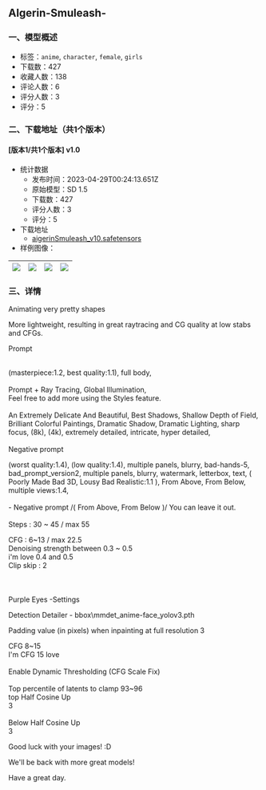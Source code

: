## AIgerin-Smuleash-
### 一、模型概述

- 标签：`anime`, `character`, `female`, `girls`
- 下载数：427
- 收藏人数：138
- 评论人数：6
- 评分人数：3
- 评分：5

### 二、下载地址（共1个版本）

#### [版本1/共1个版本] v1.0

- 统计数据
  - 发布时间：2023-04-29T00:24:13.651Z
  - 原始模型：SD 1.5
  - 下载数：427
  - 评分人数：3
  - 评分：5
- 下载地址
  - [aigerinSmuleash_v10.safetensors](https://civitai.com/api/download/models/57745)
- 样例图像：

| <img src="https://image.civitai.com/xG1nkqKTMzGDvpLrqFT7WA/69e4fbb4-8189-414d-4c93-cb2a7192f400/width=450/627464.jpeg" /> | <img src="https://image.civitai.com/xG1nkqKTMzGDvpLrqFT7WA/7419bde3-9418-481d-6c0e-971b79a4e200/width=450/627463.jpeg" /> | <img src="https://image.civitai.com/xG1nkqKTMzGDvpLrqFT7WA/e9532e99-412b-4eb3-09c9-161855ce9200/width=450/627462.jpeg" /> | <img src="https://image.civitai.com/xG1nkqKTMzGDvpLrqFT7WA/524b7015-296b-4d27-0d56-c9dffe733800/width=450/627465.jpeg" /> |
| ---- | ---- | ---- | ---- |


### 三、详情
<p>Animating very pretty shapes</p><p>More lightweight, resulting in great raytracing and CG quality at low stabs and CFGs.<br /></p><p>Prompt</p><p><br />(masterpiece:1.2, best quality:1.1), full body,<br /><br />Prompt + Ray Tracing, Global Illumination,<br />Feel free to add more using the Styles feature.<br /><br />An Extremely Delicate And Beautiful, Best Shadows, Shallow Depth of Field, Brilliant Colorful Paintings, Dramatic Shadow, Dramatic Lighting, sharp focus, (8k), (4k), extremely detailed, intricate, hyper detailed,<br /><br />Negative prompt</p><p>(worst quality:1.4), (low quality:1.4), multiple panels, blurry, bad-hands-5, bad_prompt_version2, multiple panels, blurry, watermark, letterbox, text, ( Poorly Made Bad 3D, Lousy Bad Realistic:1.1 ), From Above, From Below, multiple views:1.4,<br /><br />- Negative prompt /( From Above, From Below )/ You can leave it out.<br /><br />Steps : 30 ~ 45 / max 55 <br /></p><p>CFG : 6~13 / max 22.5<br />Denoising strength between 0.3 ~ 0.5 <br />i'm love 0.4 and 0.5<br />Clip skip : 2<br /><br /><br /><br />Purple Eyes -Settings</p><p>Detection Detailer - bbox\mmdet_anime-face_yolov3.pth</p><p>Padding value (in pixels) when inpainting at full resolution 3</p><p>CFG 8~15<br />I'm CFG 15 love<br /><br />Enable Dynamic Thresholding (CFG Scale Fix)<br /><br />Top percentile of latents to clamp 93~96<br />top Half Cosine Up<br />3<br /><br />Below Half Cosine Up<br />3</p><p></p><p>Good luck with your images! :D</p><p>We'll be back with more great models!</p><p>Have a great day.<br /></p>
